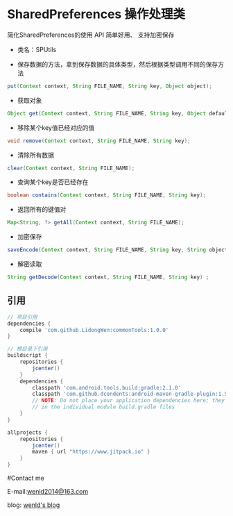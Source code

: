 # SharedPreferences 操作处理类
简化SharedPreferences的使用
API 简单好用、 支持加密保存
- 类名：SPUtils

- 保存数据的方法，拿到保存数据的具体类型，然后根据类型调用不同的保存方法
```java
put(Context context, String FILE_NAME, String key, Object object);
```
-  获取对象
```java
Object get(Context context, String FILE_NAME, String key, Object defaultObject);
```
- 移除某个key值已经对应的值
```java
void remove(Context context, String FILE_NAME, String key);
```
- 清除所有数据
```java
clear(Context context, String FILE_NAME);
```
- 查询某个key是否已经存在
```java
boolean contains(Context context, String FILE_NAME, String key);
```
- 返回所有的键值对
```java
Map<String, ?> getAll(Context context, String FILE_NAME);
```
- 加密保存
```java
saveEncode(Context context, String FILE_NAME, String key, String object);
```
- 解密读取
```java
String getDecode(Context context, String FILE_NAME, String key) ;
```

## 引用
```groovy
// 项目引用
dependencies {
    compile 'com.github.LidongWen:commonTools:1.0.0'
}

// 根目录下引用
buildscript {
    repositories {
        jcenter()
    }
    dependencies {
        classpath 'com.android.tools.build:gradle:2.1.0'
        classpath 'com.github.dcendents:android-maven-gradle-plugin:1.5'
        // NOTE: Do not place your application dependencies here; they belong
        // in the individual module build.gradle files
    }
}

allprojects {
    repositories {
        jcenter()
        maven { url "https://www.jitpack.io" }
    }
}
```

#Contact me

E-mail:wenld2014@163.com

blog: [wenld's blog](http://blog.csdn.net/sinat_15877283)
